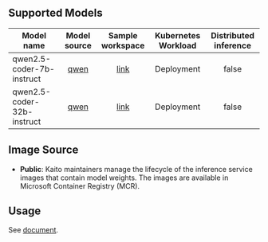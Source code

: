 ## Supported Models
| Model name          |                              Model source                              |                                Sample workspace                                 | Kubernetes Workload | Distributed inference |
|---------------------|:----------------------------------------------------------------------:|:-------------------------------------------------------------------------------:|:-------------------:|:---------------------:|
| qwen2.5-coder-7b-instruct | [qwen](https://huggingface.co/Qwen/Qwen2.5-Coder-7B-Instruct) | [link](../../../../examples/inference/kaito_workspace_qwen_2.5_coder_7b-instruct.yaml) |     Deployment      |         false         |
| qwen2.5-coder-32b-instruct | [qwen](https://huggingface.co/Qwen/Qwen2.5-Coder-32B-Instruct) | [link](../../../../examples/inference/kaito_workspace_qwen_2.5_coder_32b-instruct.yaml) |     Deployment      |         false         |

## Image Source
- **Public**: Kaito maintainers manage the lifecycle of the inference service images that contain model weights. The images are available in Microsoft Container Registry (MCR).

## Usage

See [document](../../../../docs/inference/README.md).
